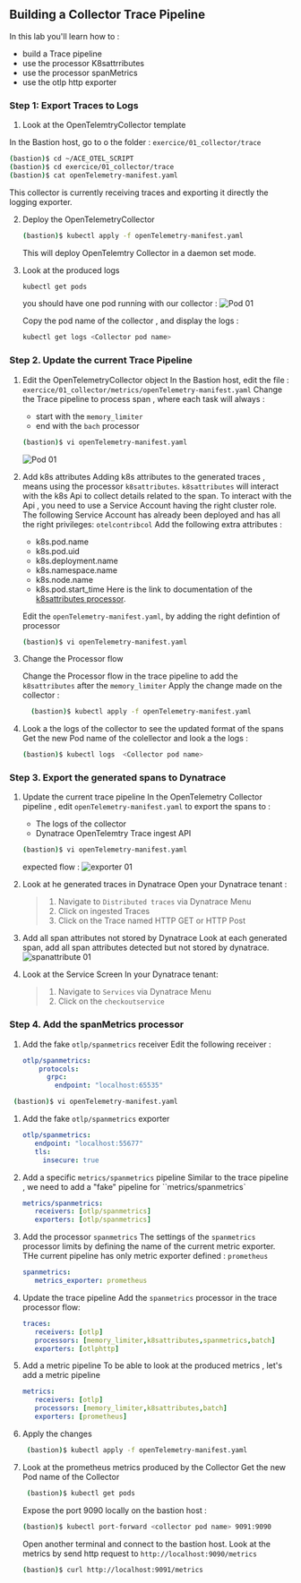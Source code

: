 ## Building a Collector Trace Pipeline
In this lab you'll learn how to :
* build a Trace pipeline
* use the processor K8sattrributes
* use the processor spanMetrics
* use the otlp http exporter

### Step 1: Export Traces to Logs

1. Look at  the OpenTelemtryCollector template

In the Bastion host, go to o the folder : `exercice/01_collector/trace`
   ```bash
   (bastion)$ cd ~/ACE_OTEL_SCRIPT
   (bastion)$ cd exercice/01_collector/trace
   (bastion)$ cat openTelemetry-manifest.yaml
   ```
This collector is currently receiving traces and exporting it directly the logging exporter.

2. Deploy the OpenTelemetryCollector 
   ```bash
   (bastion)$ kubectl apply -f openTelemetry-manifest.yaml
   ```
   This will deploy OpenTelemtry Collector in a daemon set mode.
   
3. Look at the produced logs 
   
   ```bash
   kubectl get pods 
   ```
   you should have one pod running with our collector :
   ![Pod 01](../../assets/images/pod01.png)

   Copy the pod name of the collector , and display the logs :

   ```bash
   kubectl get logs <Collector pod name>
   ```

### Step 2. Update the current Trace Pipeline 

1. Edit the OpenTelemetryCollector object
   In the Bastion host, edit the file  : `exercice/01_collector/metrics/openTelemetry-manifest.yaml`
   Change the Trace pipeline to process span , where each task will always :
      - start with the `memory_limiter`
      - end with the `bach` processor 
   ```bash
   (bastion)$ vi openTelemetry-manifest.yaml
   ```
   ![Pod 01](../../assets/images/processor_flow.png)
   
2. Add k8s attributes 
   Adding k8s attributes to the generated traces , means using the processor `k8sattributes`.
   `k8sattributes` will interact with the k8s Api to collect details related to the span.
   To interact with the Api , you need to use a Service Account having the right cluster role.
   The following Service Account has already been deployed and has all the right privileges: `otelcontribcol`
   Add the following extra attributes :
     - k8s.pod.name
     - k8s.pod.uid
     - k8s.deployment.name
     - k8s.namespace.name
     - k8s.node.name
     - k8s.pod.start_time
   Here is the link to documentation of the [k8sattributes processor](https://pkg.go.dev/github.com/open-telemetry/opentelemetry-collector-contrib/processor/k8sattributesprocessor).
 
   Edit the `openTelemetry-manifest.yaml`, by adding the right defintion of processor 
   
   ```bash
   (bastion)$ vi openTelemetry-manifest.yaml
   ```

1. Change the Processor flow
   
   Change the Processor flow in the trace pipeline to add the `k8sattributes` after the `memory_limiter`
   Apply the change made on the collector :
   
    ```bash
      (bastion)$ kubectl apply -f openTelemetry-manifest.yaml
    ```
   
1. Look a the logs of the collector to see the updated format of the spans
   Get the new Pod name of the colellector and look a the logs :
   ```bash
   (bastion)$ kubectl logs  <Collector pod name>
   ```

### Step 3. Export the generated spans to Dynatrace

1. Update the current trace pipeline
   In the OpenTelemetry Collector pipeline , edit  `openTelemetry-manifest.yaml` to export the spans to :
      - The logs of the collector
      - Dynatrace OpenTelemtry Trace ingest API

   ```bash
   (bastion)$ vi openTelemetry-manifest.yaml
   ```
   
   expected flow :
   ![exporter 01](../../assets/images/exporter_flow.png)
   
1. Look at he generated traces in Dynatrace
   Open your Dynatrace tenant :
   > 1. Navigate to `Distributed traces` via Dynatrace Menu 
   > 2. Click on ingested Traces
   > 3. Click on the Trace named HTTP GET or HTTP Post

1. Add all span attributes not stored by Dynatrace
   Look at each generated span, add all span attributes detected but not stored by dynatrace.
   ![spanattribute 01](../../assets/images/span_attribute.png)
   
1. Look at the Service Screen
   In your Dynatrace tenant: 
   > 1. Navigate to `Services` via Dynatrace Menu 
   > 2. Click on the `checkoutservice`

### Step 4. Add the spanMetrics processor

1. Add the fake  `otlp/spanmetrics` receiver
   Edit the following receiver :
   
    ```yaml
   otlp/spanmetrics:
        protocols:
          grpc:
            endpoint: "localhost:65535"
    ```

  ```bash
   (bastion)$ vi openTelemetry-manifest.yaml
   ```

1. Add the fake  `otlp/spanmetrics` exporter
   ```yaml
   otlp/spanmetrics:
      endpoint: "localhost:55677"
      tls:
        insecure: true
   ```
1. Add a specific  `metrics/spanmetrics` pipeline
   Similar to the trace pipeline , we need to add a "fake" pipeline for ``metrics/spanmetrics`
   ```yaml
   metrics/spanmetrics:
      receivers: [otlp/spanmetrics]
      exporters: [otlp/spanmetrics]
   ```
   
2. Add the processor `spanmetrics`
   The settings of the `spanmetrics` processor limits by defining the name of the current metric exporter.
   THe current pipeline has only metric exporter defined : `prometheus`
   ```yaml
   spanmetrics:
      metrics_exporter: prometheus
   ```
3. Update the trace pipeline 
   Add the `spanmetrics` processor in the trace processor flow:

   ```yaml
   traces:
      receivers: [otlp]
      processors: [memory_limiter,k8sattributes,spanmetrics,batch]
      exporters: [otlphttp]
   ```

4. Add a metric pipeline
   To be able to look at the produced metrics , let's add a metric pipeline
   
   ```yaml
   metrics:
      receivers: [otlp]
      processors: [memory_limiter,k8sattributes,batch]
      exporters: [prometheus]
   ```
   
5. Apply the changes 

   ```bash
    (bastion)$ kubectl apply -f openTelemetry-manifest.yaml
   ```
   
6. Look at the prometheus metrics produced by the Collector
   Get the new Pod name of the Collector
   
   ```bash
    (bastion)$ kubectl get pods
   ```

   Expose the port 9090 locally on the bastion host :
   
   ```bash
   (bastion)$ kubectl port-forward <collector pod name> 9091:9090
   ```

   Open another terminal and connect to the bastion host.
   Look at the metrics by send http request to `http://localhost:9090/metrics`
   
   ```bash
   (bastion)$ curl http://localhost:9091/metrics
   ```
   
